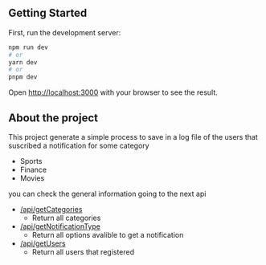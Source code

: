 ## Getting Started

First, run the development server:

```bash
npm run dev
# or
yarn dev
# or
pnpm dev
```

Open [http://localhost:3000](http://localhost:3000) with your browser to see the result.


## About the project

This project generate a simple process to save in a log file of the users that suscribed a notification for some category

- Sports
- Finance
- Movies


you can check the general information going to the next api

- [/api/getCategories](/api/getCategories) 
  - Return all categories
- [/api/getNotificationType](/api/getNotificationType)
  - Return all options avalible to get a notification
- [/api/getUsers](/api/getUsers) 
  - Return all  users that registered
